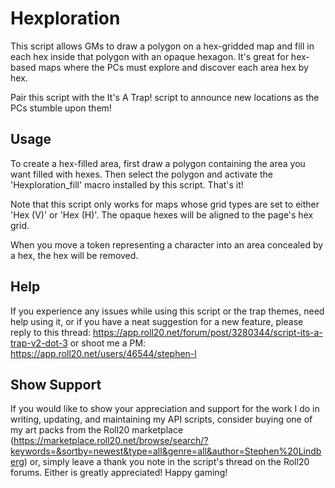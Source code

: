 # Hexploration

This script allows GMs to draw a polygon on a hex-gridded map and fill in
each hex inside that polygon with an opaque hexagon. It's great for hex-based
maps where the PCs must explore and discover each area hex by hex.

Pair this script with the It's A Trap! script to announce new locations as
the PCs stumble upon them!

## Usage

To create a hex-filled area, first draw a polygon containing the area you
want filled with hexes. Then select the polygon and activate the
'Hexploration_fill' macro installed by this script. That's it!

Note that this script only works for maps whose grid types are set to either
'Hex (V)' or 'Hex (H)'. The opaque hexes will be aligned to the page's hex
grid.

When you move a token representing a character into an area concealed by a hex,
the hex will be removed.

## Help

If you experience any issues while using this script or the trap themes,
need help using it, or if you have a neat suggestion for a new feature, please reply to this thread:
https://app.roll20.net/forum/post/3280344/script-its-a-trap-v2-dot-3
or shoot me a PM:
https://app.roll20.net/users/46544/stephen-l

## Show Support

If you would like to show your appreciation and support for the work I do in writing,
updating, and maintaining my API scripts, consider buying one of my art packs from the Roll20 marketplace (https://marketplace.roll20.net/browse/search/?keywords=&sortby=newest&type=all&genre=all&author=Stephen%20Lindberg)
or, simply leave a thank you note in the script's thread on the Roll20 forums.
Either is greatly appreciated! Happy gaming!
